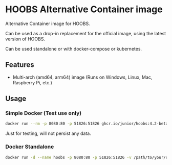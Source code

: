 # HOOBS Alternative Container image

Alternative Container image for HOOBS.

Can be used as a drop-in replacement for the official image, using the latest version of HOOBS.

Can be used standalone or with docker-compose or kubernetes.

## Features

- Multi-arch (amd64, arm64) image (Runs on Windows, Linux, Mac, Raspberry Pi, etc.)

## Usage

### Simple Docker (Test use only)

```bash
docker run --rm -p 8080:80 -p 51826:51826 ghcr.io/junior/hoobs:4.2-beta
```

Just for testing, will not persist any data.

### Docker Standalone

```bash
docker run -d --name hoobs -p 8080:80 -p 51826:51826 -v /path/to/your/storage:/hoobs ghcr.io/junior/hoobs:4.2-beta
```
